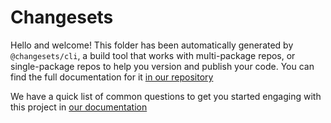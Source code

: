 # Changesets

Hello and welcome! This folder has been automatically generated by
`@changesets/cli`, a build tool that works with multi-package repos,
or single-package repos to help you version and publish your code. You
can find the full documentation for it
[in our repository](https://github.com/changesets/changesets)

We have a quick list of common questions to get you started engaging
with this project in
[our documentation](https://github.com/changesets/changesets/blob/main/docs/common-questions.md)
